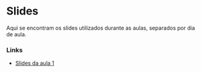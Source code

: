 # Slides

Aqui se encontram os slides utilizados durante as aulas, separados por dia de aula.

### Links
- [Slides da aula 1](./aula1)
